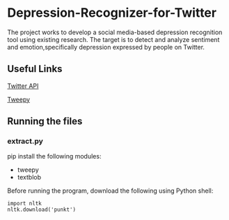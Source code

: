 # Depression-Recognizer-for-Twitter

The project works to develop a social media-based depression recognition tool using existing research. The target is to detect and analyze sentiment and emotion,specifically depression expressed by people on Twitter.


## Useful Links

[Twitter API](https://developer.twitter.com/en)

[Tweepy](https://www.tweepy.org/)


## Running the files

### extract.py

pip install the following modules:

- tweepy
- textblob

Before running the program, download the following using Python shell:

`import nltk`  
`nltk.download('punkt')`